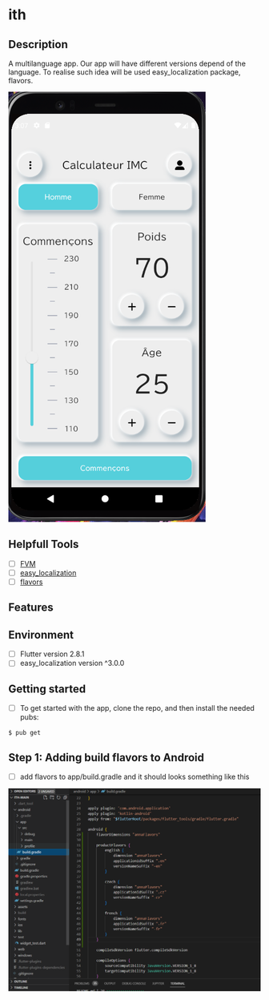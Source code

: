 # ith

## Description

A multilanguage app. Our app will have different versions depend of the language. To realise such idea will be used easy_localization package, flavors.

![screen](https://github.com/Anna-Myzukina/ith_flavor_example/blob/main/assets/images/screen.png)

## Helpfull Tools 
- [ ] [FVM](https://fvm.app/)
- [ ] [easy_localization](https://pub.dev/packages/easy_localization)
- [ ] [flavors](https://docs.flutter.dev/deployment/flavors)

## Features



## Environment
- [ ] Flutter version 2.8.1
- [ ] easy_localization version ^3.0.0

## Getting started
- [ ] To get started with the app, clone the repo, and then install the needed pubs:

```
$ pub get
```

## Step 1: Adding build flavors to Android

- [ ] add flavors to app/build.gradle and it should looks something like this

![screen](https://github.com/Anna-Myzukina/ith_flavor_example/blob/main/assets/images/screen1.png)






